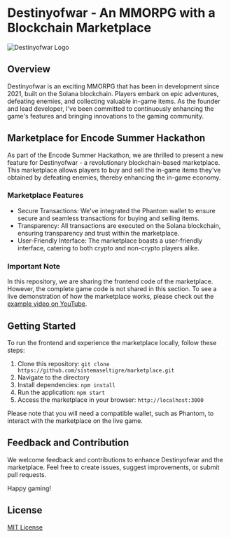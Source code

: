 # Destinyofwar - An MMORPG with a Blockchain Marketplace

![Destinyofwar Logo](https://www.destinyofwar.com/assets/destinyofwar.webp)

## Overview

Destinyofwar is an exciting MMORPG that has been in development since 2021, built on the Solana blockchain. Players embark on epic adventures, defeating enemies, and collecting valuable in-game items. As the founder and lead developer, I've been committed to continuously enhancing the game's features and bringing innovations to the gaming community.

## Marketplace for Encode Summer Hackathon

As part of the Encode Summer Hackathon, we are thrilled to present a new feature for Destinyofwar - a revolutionary blockchain-based marketplace. This marketplace allows players to buy and sell the in-game items they've obtained by defeating enemies, thereby enhancing the in-game economy.

### Marketplace Features

- Secure Transactions: We've integrated the Phantom wallet to ensure secure and seamless transactions for buying and selling items.
- Transparency: All transactions are executed on the Solana blockchain, ensuring transparency and trust within the marketplace.
- User-Friendly Interface: The marketplace boasts a user-friendly interface, catering to both crypto and non-crypto players alike.

### Important Note

In this repository, we are sharing the frontend code of the marketplace. However, the complete game code is not shared in this section. To see a live demonstration of how the marketplace works, please check out the [example video on YouTube](https://drive.google.com/file/d/1d3ZruNfyWHdeEoUL7Hu6daT6skKxa64U/view?usp=sharing).

## Getting Started

To run the frontend and experience the marketplace locally, follow these steps:

1. Clone this repository: `git clone https://github.com/sistemaseltigre/marketplace.git`
2. Navigate to the directory
3. Install dependencies: `npm install`
4. Run the application: `npm start`
5. Access the marketplace in your browser: `http://localhost:3000`

Please note that you will need a compatible wallet, such as Phantom, to interact with the marketplace on the live game.

## Feedback and Contribution

We welcome feedback and contributions to enhance Destinyofwar and the marketplace. Feel free to create issues, suggest improvements, or submit pull requests.

Happy gaming!

## License

[MIT License](link_to_license)

